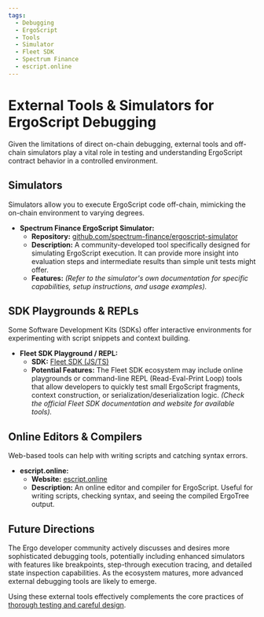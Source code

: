 ```yaml
---
tags:
  - Debugging
  - ErgoScript
  - Tools
  - Simulator
  - Fleet SDK
  - Spectrum Finance
  - escript.online
---
```


# External Tools & Simulators for ErgoScript Debugging

Given the limitations of direct on-chain debugging, external tools and off-chain simulators play a vital role in testing and understanding ErgoScript contract behavior in a controlled environment.

## Simulators

Simulators allow you to execute ErgoScript code off-chain, mimicking the on-chain environment to varying degrees.

*   **Spectrum Finance ErgoScript Simulator:**
    *   **Repository:** [github.com/spectrum-finance/ergoscript-simulator](https://github.com/spectrum-finance/ergoscript-simulator)
    *   **Description:** A community-developed tool specifically designed for simulating ErgoScript execution. It can provide more insight into evaluation steps and intermediate results than simple unit tests might offer.
    *   **Features:** *(Refer to the simulator's own documentation for specific capabilities, setup instructions, and usage examples).*

## SDK Playgrounds & REPLs

Some Software Development Kits (SDKs) offer interactive environments for experimenting with script snippets and context building.

*   **Fleet SDK Playground / REPL:**
    *   **SDK:** [Fleet SDK (JS/TS)](libraries.md#fleet-sdk-typescript--javascript)
    *   **Potential Features:** The Fleet SDK ecosystem may include online playgrounds or command-line REPL (Read-Eval-Print Loop) tools that allow developers to quickly test small ErgoScript fragments, context construction, or serialization/deserialization logic. *(Check the official Fleet SDK documentation and website for available tools).*

## Online Editors & Compilers

Web-based tools can help with writing scripts and catching syntax errors.

*   **escript.online:**
    *   **Website:** [escript.online](https://escript.online/)
    *   **Description:** An online editor and compiler for ErgoScript. Useful for writing scripts, checking syntax, and seeing the compiled ErgoTree output.

## Future Directions

The Ergo developer community actively discusses and desires more sophisticated debugging tools, potentially including enhanced simulators with features like breakpoints, step-through execution tracing, and detailed state inspection capabilities. As the ecosystem matures, more advanced external debugging tools are likely to emerge.

Using these external tools effectively complements the core practices of [thorough testing and careful design](debugging.md#core-principles-best-practices).
